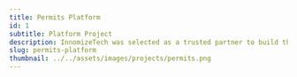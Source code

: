 ```yaml
---
title: Permits Platform
id: 1
subtitle: Platform Project
description: InnomizeTech was selected as a trusted partner to build the platform to allow our customer to help manage their clients’ permits. The platform needs to communicate with different stakeholders including clients, companies, contractors, and individual.
slug: permits-platform
thumbnail: ../../assets/images/projects/permits.png
---
```

